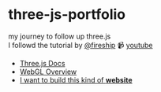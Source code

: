 # three-js-portfolio

my journey to follow up three.js  
I followd the tutorial by [@fireship](https://github.com/fireship-io/threejs-scroll-animation-demo)
:video_camera:	 [youtube](https://youtu.be/Q7AOvWpIVHU)  
- [Three.js Docs](https://threejs.org/)  
- [WebGL Overview](https://youtu.be/f-9LEoYYvE4)  
- [I want to build this kind of **website**](https://atelier.net/virtual-economy/)  